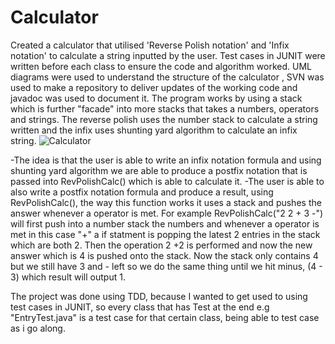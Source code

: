 # Calculator
Created a calculator that utilised 'Reverse Polish notation' and 'Infix notation' to calculate a string inputted by the user. Test cases in JUNIT were written before each class to ensure the code and algorithm worked. UML diagrams were used to understand the structure of the calculator , SVN was used to make a repository to deliver updates of the working code and javadoc was used to document it. The program works by using a stack which is further "facade" into more stacks that takes a numbers, operators and strings. The reverse polish uses the number stack to calculate a string written and the infix uses shunting yard algorithm to calculate an infix string.
![Calculator](https://user-images.githubusercontent.com/95189863/144627894-465e66cf-74ff-411d-ba6b-f100aee354bc.JPG)

-The idea is that the user is able to write an infix notation formula and using shunting yard algorithm we are able to produce
a postfix notation that is passed into RevPolishCalc() which is able to calculate it. 
-The user is able to also write a postfix notation formula and produce a result, using RevPolishCalc(), the way this function works
it uses a stack and pushes the answer whenever a operator is met. For example RevPolishCalc("2 2 + 3 -") will first push into a number
stack the numbers and whenever a operator is met in this case "+" a if statment is popping the latest 2 entries in the stack which 
are both 2. Then the operation 2 +2 is performed and now the new answer which is 4 is pushed onto the stack. Now the stack only contains
4 but we still have 3 and - left so we do the same thing until we hit minus, (4 - 3) which result will output 1.

The project was done using TDD, because I wanted to get used to using test cases in JUNIT, so every class that has Test at the end e.g "EntryTest.java"
is a test case for that certain class, being able to test case as i go along.

